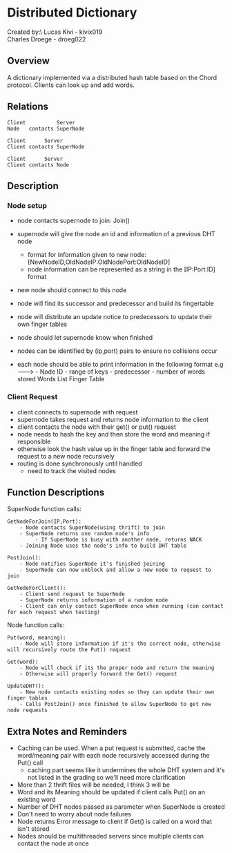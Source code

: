 # Distributed Dictionary
Created by:\ 
Lucas Kivi - kivix019\
Charles Droege - droeg022

## Overview
A dictionary implemented via a distributed hash table based on the Chord protocol. Clients can look up and add words.

## Relations

	Client	        Server
	Node   contacts SuperNode

	Client		Server
	Client contacts SuperNode

	Client		Server
	Client contacts Node

## Description
### Node setup
- node contacts supernode to join: Join()
- supernode will give the node an id and information of a previous DHT node
	- format for information given to new node: [NewNodeID,OldNodeIP:OldNodePort:OldNodeID]
	- node information can be represented as a string in the [IP:Port:ID] format
- new node should connect to this node
- node will find its successor and predecessor and build its fingertable
- node will distribute an update notice to predecessors to update their own finger tables
- node should let supernode know when finished

- nodes can be identified by (ip,port) pairs to ensure no collisions occur
- each node should be able to print information in the following format e.g ---> 
										- Node ID - range of keys - predecessor - number of words stored
										Words List
										Finger Table


### Client Request
- client connects to supernode with request
- supernode takes request and returns node information to the client
- client contacts the node with their get() or put() request
- node needs to hash the key and then store the word and meaning if responsible
- otherwise look the hash value up in the finger table and forward the request to a new node recursively
- routing is done synchronously until handled
	- need to track the visited nodes


## Function Descriptions

SuperNode function calls:

	GetNodeForJoin(IP,Port): 
		- Node contacts SuperNode(using thrift) to join
		- SuperNode returns one random node's info
			 - If SuperNode is busy with another node, returns NACK
		- Joining Node uses the node's info to build DHT table

	PostJoin():
		- Node notifies SuperNode it's finished joining
		- SuperNode can now unblock and allow a new node to request to join

	GetNodeForClient():
		- Client send request to SuperNode
		- SuperNode returns information of a random node
		- Client can only contact SuperNode once when running (can contact for each request when testing)

Node function calls:

	Put(word, meaning):
		- Node will store information if it's the correct node, otherwise will recursively route the Put() request

	Get(word):
		- Node will check if its the proper node and return the meaning
		- Otherwise will properly forward the Get() request

	UpdateDHT():
		- New node contacts existing nodes so they can update their own finger tables
		- Calls PostJoin() once finished to allow SuperNode to get new node requests




## Extra Notes and Reminders

- Caching can be used. When a put request is submitted, cache the word/meaning pair with each node recursively accessed during the Put() call
	- caching part seems like it undermines the whole DHT system and it's not listed in the grading so we'll need more clarification
- More than 2 thrift files will be needed, I think 3 will be
- Word and its Meaning should be updated if client calls Put() on an existing word
- Number of DHT nodes passed as parameter when SuperNode is created
- Don't need to worry about node failures
- Node returns Error message to client if Get() is called on a word that isn't stored
- Nodes should be multithreaded servers since multiple clients can contact the node at once

	


